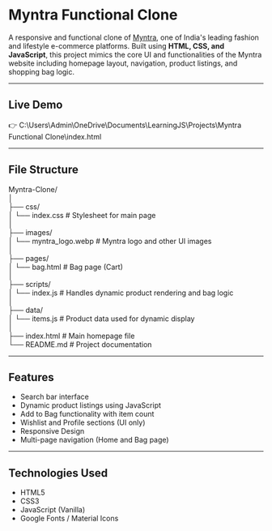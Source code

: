 # Myntra Functional Clone

A responsive and functional clone of [Myntra](https://www.myntra.com), one of India's leading fashion and lifestyle e-commerce platforms. Built using **HTML, CSS, and JavaScript**, this project mimics the core UI and functionalities of the Myntra website including homepage layout, navigation, product listings, and shopping bag logic.

---

## Live Demo

👉 C:\Users\Admin\OneDrive\Documents\LearningJS\Projects\Myntra Functional Clone\index.html

---

## File Structure
Myntra-Clone/<br>
│<br>
├── css/<br>
│ └── index.css # Stylesheet for main page<br>
│<br>
├── images/<br>
│ └── myntra_logo.webp # Myntra logo and other UI images<br>
│<br>
├── pages/<br>
│ └── bag.html # Bag page (Cart)<br>
│<br>
├── scripts/<br>
│ └── index.js # Handles dynamic product rendering and bag logic<br>
│<br>
├── data/<br>
│ └── items.js # Product data used for dynamic display<br>
│<br>
├── index.html # Main homepage file<br>
└── README.md # Project documentation<br>

---

## Features

- Search bar interface
- Dynamic product listings using JavaScript
- Add to Bag functionality with item count
- Wishlist and Profile sections (UI only)
- Responsive Design
- Multi-page navigation (Home and Bag page)

---

## Technologies Used

- HTML5
- CSS3
- JavaScript (Vanilla)
- Google Fonts / Material Icons




